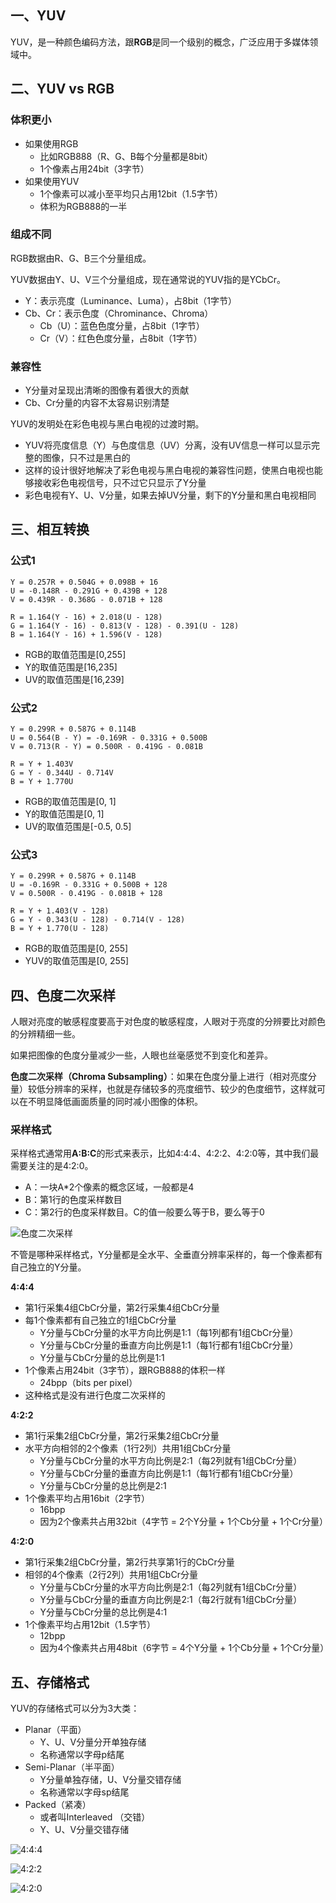## 一、YUV

YUV，是一种颜色编码方法，跟**RGB**是同一个级别的概念，广泛应用于多媒体领域中。

## 二、YUV vs RGB

### 体积更小

- 如果使用RGB
  - 比如RGB888（R、G、B每个分量都是8bit）
  - 1个像素占用24bit（3字节）
- 如果使用YUV
  - 1个像素可以减小至平均只占用12bit（1.5字节）
  - 体积为RGB888的一半

### 组成不同

RGB数据由R、G、B三个分量组成。

YUV数据由Y、U、V三个分量组成，现在通常说的YUV指的是YCbCr。

- Y：表示亮度（Luminance、Luma），占8bit（1字节）
- Cb、Cr：表示色度（Chrominance、Chroma）
  - Cb（U）：蓝色色度分量，占8bit（1字节）
  - Cr（V）：红色色度分量，占8bit（1字节）

### 兼容性

- Y分量对呈现出清晰的图像有着很大的贡献
- Cb、Cr分量的内容不太容易识别清楚

YUV的发明处在彩色电视与黑白电视的过渡时期。

- YUV将亮度信息（Y）与色度信息（UV）分离，没有UV信息一样可以显示完整的图像，只不过是黑白的
- 这样的设计很好地解决了彩色电视与黑白电视的兼容性问题，使黑白电视也能够接收彩色电视信号，只不过它只显示了Y分量
- 彩色电视有Y、U、V分量，如果去掉UV分量，剩下的Y分量和黑白电视相同

## 三、相互转换

### 公式1

```Text
Y = 0.257R + 0.504G + 0.098B + 16
U = -0.148R - 0.291G + 0.439B + 128
V = 0.439R - 0.368G - 0.071B + 128
 
R = 1.164(Y - 16) + 2.018(U - 128)
G = 1.164(Y - 16) - 0.813(V - 128) - 0.391(U - 128)
B = 1.164(Y - 16) + 1.596(V - 128)
```

- RGB的取值范围是[0,255]
- Y的取值范围是[16,235]
- UV的取值范围是[16,239]

### 公式2

```Text
Y = 0.299R + 0.587G + 0.114B
U = 0.564(B - Y) = -0.169R - 0.331G + 0.500B
V = 0.713(R - Y) = 0.500R - 0.419G - 0.081B
 
R = Y + 1.403V
G = Y - 0.344U - 0.714V
B = Y + 1.770U
```

- RGB的取值范围是[0, 1]
- Y的取值范围是[0, 1]
- UV的取值范围是[-0.5, 0.5]

### 公式3

```Text
Y = 0.299R + 0.587G + 0.114B
U = -0.169R - 0.331G + 0.500B + 128
V = 0.500R - 0.419G - 0.081B + 128
 
R = Y + 1.403(V - 128)
G = Y - 0.343(U - 128) - 0.714(V - 128)
B = Y + 1.770(U - 128)
```

- RGB的取值范围是[0, 255]
- YUV的取值范围是[0, 255]

## 四、色度二次采样

人眼对亮度的敏感程度要高于对色度的敏感程度，人眼对于亮度的分辨要比对颜色的分辨精细一些。

如果把图像的色度分量减少一些，人眼也丝毫感觉不到变化和差异。

**色度二次采样（Chroma Subsampling）**：如果在色度分量上进行（相对亮度分量）较低分辨率的采样，也就是存储较多的亮度细节、较少的色度细节，这样就可以在不明显降低画面质量的同时减小图像的体积。

### 采样格式

采样格式通常用**A:B:C**的形式来表示，比如4:4:4、4:2:2、4:2:0等，其中我们最需要关注的是4:2:0。

- A：一块A*2个像素的概念区域，一般都是4
- B：第1行的色度采样数目
- C：第2行的色度采样数目。C的值一般要么等于B，要么等于0

![色度二次采样](http://xingyajie.oss-cn-hangzhou.aliyuncs.com/uPic/497279-20210426100922898-174787607.png)

不管是哪种采样格式，Y分量都是全水平、全垂直分辨率采样的，每一个像素都有自己独立的Y分量。

**4:4:4**

- 第1行采集4组CbCr分量，第2行采集4组CbCr分量
- 每1个像素都有自己独立的1组CbCr分量
  - Y分量与CbCr分量的水平方向比例是1:1（每1列都有1组CbCr分量）
  - Y分量与CbCr分量的垂直方向比例是1:1（每1行都有1组CbCr分量）
  - Y分量与CbCr分量的总比例是1:1
- 1个像素占用24bit（3字节），跟RGB888的体积一样
  - 24bpp（bits per pixel）
- 这种格式是没有进行色度二次采样的

**4:2:2**

- 第1行采集2组CbCr分量，第2行采集2组CbCr分量
- 水平方向相邻的2个像素（1行2列）共用1组CbCr分量
  - Y分量与CbCr分量的水平方向比例是2:1（每2列就有1组CbCr分量）
  - Y分量与CbCr分量的垂直方向比例是1:1（每1行都有1组CbCr分量）
  - Y分量与CbCr分量的总比例是2:1
- 1个像素平均占用16bit（2字节）
  - 16bpp
  - 因为2个像素共占用32bit（4字节 = 2个Y分量 + 1个Cb分量 + 1个Cr分量）

**4:2:0**

- 第1行采集2组CbCr分量，第2行共享第1行的CbCr分量
- 相邻的4个像素（2行2列）共用1组CbCr分量
  - Y分量与CbCr分量的水平方向比例是2:1（每2列就有1组CbCr分量）
  - Y分量与CbCr分量的垂直方向比例是2:1（每2行就有1组CbCr分量）
  - Y分量与CbCr分量的总比例是4:1
- 1个像素平均占用12bit（1.5字节）
  - 12bpp
  - 因为4个像素共占用48bit（6字节 = 4个Y分量 + 1个Cb分量 + 1个Cr分量）

## 五、存储格式

YUV的存储格式可以分为3大类：

- Planar（平面）
  - Y、U、V分量分开单独存储
  - 名称通常以字母p结尾
- Semi-Planar（半平面）
  - Y分量单独存储，U、V分量交错存储
  - 名称通常以字母sp结尾
- Packed（紧凑）
  - 或者叫Interleaved （交错）
  - Y、U、V分量交错存储

![4:4:4](http://xingyajie.oss-cn-hangzhou.aliyuncs.com/uPic/497279-20210427160725877-441224954.png)

![4:2:2](http://xingyajie.oss-cn-hangzhou.aliyuncs.com/uPic/497279-20210427160727280-1159726486.png)

![4:2:0](http://xingyajie.oss-cn-hangzhou.aliyuncs.com/uPic/497279-20210427160729037-800619598.png)